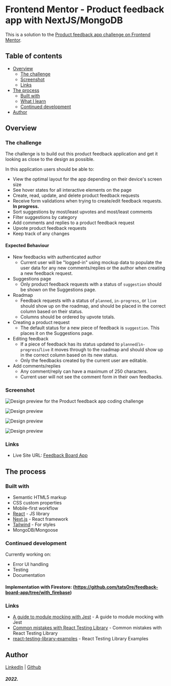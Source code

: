 # Frontend Mentor - Product feedback app with NextJS/MongoDB

This is a solution to the <a href="https://www.frontendmentor.io/challenges/product-feedback-app-wbvUYqjR6" target="_blank">Product feedback app challenge on Frontend Mentor</a>.

## Table of contents

- [Overview](#overview)
  - [The challenge](#the-challenge)
  - [Screenshot](#screenshot)
  - [Links](#links)
- [The process](#the-process)
  - [Built with](#built-with)
  - [What I learn](#what-i-learned)
  - [Continued development](#continued-development)
- [Author](#author)

## Overview

### The challenge

The challenge is to build out this product feedback application and get it looking as close to the design as possible.

In this application users should be able to:

- View the optimal layout for the app depending on their device's screen size
- See hover states for all interactive elements on the page
- Create, read, update, and delete product feedback requests
- Receive form validations when trying to create/edit feedback requests. **In progress.**
- Sort suggestions by most/least upvotes and most/least comments
- Filter suggestions by category
- Add comments and replies to a product feedback request
- Upvote product feedback requests
- Keep track of any changes

#### Expected Behaviour

- New feedbacks with authenticated author
  - Current user will be "logged-in" using mockup data to populate the user data for any new comments/replies or the author when creating a new feedback request.
- Suggestions page
  - Only product feedback requests with a status of `suggestion` should be shown on the Suggestions page.
- Roadmap
  - Feedback requests with a status of `planned`, `in-progress`, or `live` should show up on the roadmap, and should be placed in the correct column based on their status.
  - Columns should be ordered by upvote totals.
- Creating a product request
  - The default status for a new piece of feedback is `suggestion`. This places it on the Suggestions page.
- Editing feedback
  - If a piece of feedback has its status updated to `planned`/`in-progress`/`live` it moves through to the roadmap and should show up in the correct column based on its new status.
  - Only the feedbacks created by the current user are editable.
- Add comments/replies
  - Any comment/reply can have a maximum of 250 characters.
  - Current user will not see the comment form in their own feedbacks.

### Screenshot

![Design preview for the Product feedback app coding challenge](https://github.com/tatsOre/feedback-board-app/blob/main/preview.jpg)

![Design preview](https://github.com/tatsOre/feedback-board-app/blob/main/preview/Tablet-Suggestions.png)

![Design preview](https://github.com/tatsOre/feedback-board-app/blob/main/preview/Tablet-Edit-Feedback.png)

![Design preview](https://github.com/tatsOre/feedback-board-app/blob/main/preview/Tablet-Feedback%20Detail.png)

### Links

- Live Site URL: [Feedback Board App](https://feedback-board-app.vercel.app/)

## The process

### Built with

- Semantic HTML5 markup
- CSS custom properties
- Mobile-first workflow
- [React](https://reactjs.org/) - JS library
- [Next.js](https://nextjs.org/) - React framework
- [Tailwind](https://tailwindcss.com/) - For styles
- MongoDB/Mongoose

### Continued development

Currently working on:

- Error UI handling
- Testing
- Documentation

#### Implementation with Firestore: (https://github.com/tatsOre/feedback-board-app/tree/with_firebase)

### Links

- [A guide to module mocking with Jest](https://www.emgoto.com/mocking-with-jest/) - A guide to module mocking with Jest
- [Common mistakes with React Testing Library](https://kentcdodds.com/blog/common-mistakes-with-react-testing-library) - Common mistakes with React Testing Library
- [react-testing-library-examples](https://github.com/kentcdodds/react-testing-library-examples) - React Testing Library Examples

## Author

[LinkedIn](https://www.linkedin.com/in/tatiana-orejuela-zapata/) | [Github](https://github.com/tatsOre)

##### 2022.
